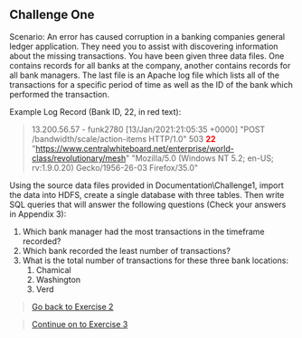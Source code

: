 ## Challenge One

Scenario: An error has caused corruption in a banking companies general ledger application.  They need you to assist with discovering information about the missing transactions.  You have been given three data files.  One contains records for all banks at the company, another contains records for all bank managers.  The last file is an Apache log file which lists all of the transactions for a specific period of time as well as the ID of the bank which performed the transaction.   

Example Log Record (Bank ID, 22, in red text):


> 13.200.56.57 - funk2780 [13/Jan/2021:21:05:35 +0000] "POST /bandwidth/scale/action-items HTTP/1.0" 503 <span style="color:red"><b>22</b></span> "https://www.centralwhiteboard.net/enterprise/world-class/revolutionary/mesh" "Mozilla/5.0 (Windows NT 5.2; en-US; rv:1.9.0.20) Gecko/1956-26-03 Firefox/35.0"



Using the source data files provided in Documentation\Challenge1, import the data into HDFS, create a single database with three tables.  Then write SQL queries that will answer the following questions (Check your answers in Appendix 3):



1. Which bank manager had the most transactions in the timeframe recorded?
2. Which bank recorded the least number of transactions?
3. What is the total number of transactions for these three bank locations:
    1. Chamical
    2. Washington
    3. Verd


 > [Go back to Exercise 2](exercise_two.md)

 > [Continue on to Exercise 3](exercise_three.md)